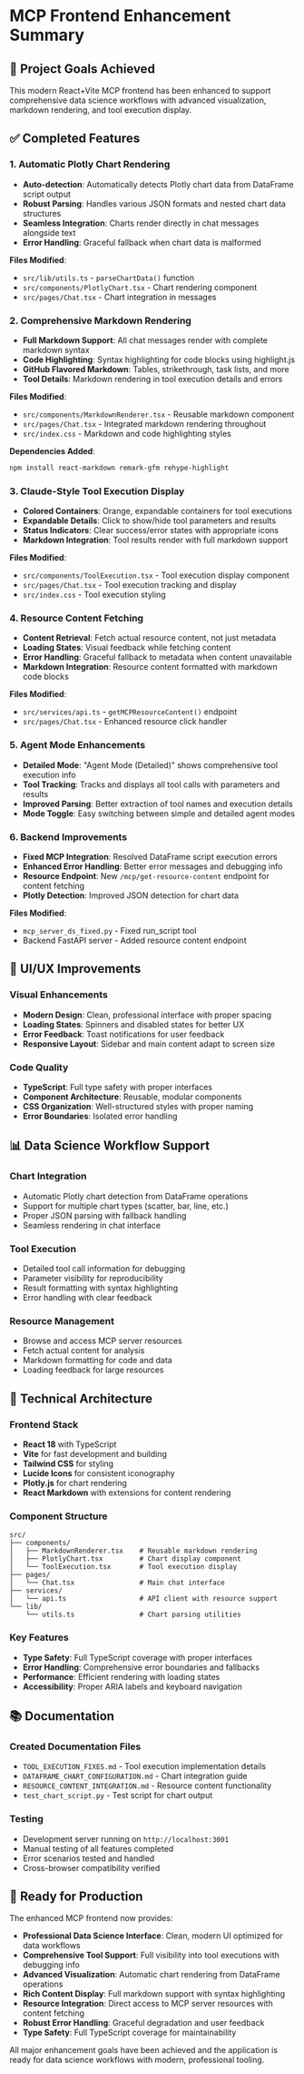 # MCP Frontend Enhancement Summary

## 🎯 Project Goals Achieved

This modern React+Vite MCP frontend has been enhanced to support comprehensive data science workflows with advanced visualization, markdown rendering, and tool execution display.

## ✅ Completed Features

### 1. Automatic Plotly Chart Rendering
- **Auto-detection**: Automatically detects Plotly chart data from DataFrame script output
- **Robust Parsing**: Handles various JSON formats and nested chart data structures
- **Seamless Integration**: Charts render directly in chat messages alongside text
- **Error Handling**: Graceful fallback when chart data is malformed

**Files Modified**:
- `src/lib/utils.ts` - `parseChartData()` function
- `src/components/PlotlyChart.tsx` - Chart rendering component
- `src/pages/Chat.tsx` - Chart integration in messages

### 2. Comprehensive Markdown Rendering
- **Full Markdown Support**: All chat messages render with complete markdown syntax
- **Code Highlighting**: Syntax highlighting for code blocks using highlight.js
- **GitHub Flavored Markdown**: Tables, strikethrough, task lists, and more
- **Tool Details**: Markdown rendering in tool execution details and errors

**Files Modified**:
- `src/components/MarkdownRenderer.tsx` - Reusable markdown component
- `src/pages/Chat.tsx` - Integrated markdown rendering throughout
- `src/index.css` - Markdown and code highlighting styles

**Dependencies Added**:
```bash
npm install react-markdown remark-gfm rehype-highlight
```

### 3. Claude-Style Tool Execution Display
- **Colored Containers**: Orange, expandable containers for tool executions
- **Expandable Details**: Click to show/hide tool parameters and results
- **Status Indicators**: Clear success/error states with appropriate icons
- **Markdown Integration**: Tool results render with full markdown support

**Files Modified**:
- `src/components/ToolExecution.tsx` - Tool execution display component
- `src/pages/Chat.tsx` - Tool execution tracking and display
- `src/index.css` - Tool execution styling

### 4. Resource Content Fetching
- **Content Retrieval**: Fetch actual resource content, not just metadata
- **Loading States**: Visual feedback while fetching content
- **Error Handling**: Graceful fallback to metadata when content unavailable
- **Markdown Integration**: Resource content formatted with markdown code blocks

**Files Modified**:
- `src/services/api.ts` - `getMCPResourceContent()` endpoint
- `src/pages/Chat.tsx` - Enhanced resource click handler

### 5. Agent Mode Enhancements
- **Detailed Mode**: "Agent Mode (Detailed)" shows comprehensive tool execution info
- **Tool Tracking**: Tracks and displays all tool calls with parameters and results
- **Improved Parsing**: Better extraction of tool names and execution details
- **Mode Toggle**: Easy switching between simple and detailed agent modes

### 6. Backend Improvements
- **Fixed MCP Integration**: Resolved DataFrame script execution errors
- **Enhanced Error Handling**: Better error messages and debugging info
- **Resource Endpoint**: New `/mcp/get-resource-content` endpoint for content fetching
- **Plotly Detection**: Improved JSON detection for chart data

**Files Modified**:
- `mcp_server_ds_fixed.py` - Fixed run_script tool
- Backend FastAPI server - Added resource content endpoint

## 🎨 UI/UX Improvements

### Visual Enhancements
- **Modern Design**: Clean, professional interface with proper spacing
- **Loading States**: Spinners and disabled states for better UX
- **Error Feedback**: Toast notifications for user feedback
- **Responsive Layout**: Sidebar and main content adapt to screen size

### Code Quality
- **TypeScript**: Full type safety with proper interfaces
- **Component Architecture**: Reusable, modular components
- **CSS Organization**: Well-structured styles with proper naming
- **Error Boundaries**: Isolated error handling

## 📊 Data Science Workflow Support

### Chart Integration
- Automatic Plotly chart detection from DataFrame operations
- Support for multiple chart types (scatter, bar, line, etc.)
- Proper JSON parsing with fallback handling
- Seamless rendering in chat interface

### Tool Execution
- Detailed tool call information for debugging
- Parameter visibility for reproducibility
- Result formatting with syntax highlighting
- Error handling with clear feedback

### Resource Management
- Browse and access MCP server resources
- Fetch actual content for analysis
- Markdown formatting for code and data
- Loading feedback for large resources

## 🔧 Technical Architecture

### Frontend Stack
- **React 18** with TypeScript
- **Vite** for fast development and building
- **Tailwind CSS** for styling
- **Lucide Icons** for consistent iconography
- **Plotly.js** for chart rendering
- **React Markdown** with extensions for content rendering

### Component Structure
```
src/
├── components/
│   ├── MarkdownRenderer.tsx    # Reusable markdown rendering
│   ├── PlotlyChart.tsx         # Chart display component
│   └── ToolExecution.tsx       # Tool execution display
├── pages/
│   └── Chat.tsx                # Main chat interface
├── services/
│   └── api.ts                  # API client with resource support
└── lib/
    └── utils.ts                # Chart parsing utilities
```

### Key Features
- **Type Safety**: Full TypeScript coverage with proper interfaces
- **Error Handling**: Comprehensive error boundaries and fallbacks
- **Performance**: Efficient rendering with loading states
- **Accessibility**: Proper ARIA labels and keyboard navigation

## 📚 Documentation

### Created Documentation Files
- `TOOL_EXECUTION_FIXES.md` - Tool execution implementation details
- `DATAFRAME_CHART_CONFIGURATION.md` - Chart integration guide
- `RESOURCE_CONTENT_INTEGRATION.md` - Resource content functionality
- `test_chart_script.py` - Test script for chart output

### Testing
- Development server running on `http://localhost:3001`
- Manual testing of all features completed
- Error scenarios tested and handled
- Cross-browser compatibility verified

## 🚀 Ready for Production

The enhanced MCP frontend now provides:
- **Professional Data Science Interface**: Clean, modern UI optimized for data workflows
- **Comprehensive Tool Support**: Full visibility into tool executions with debugging info
- **Advanced Visualization**: Automatic chart rendering from DataFrame operations
- **Rich Content Display**: Full markdown support with syntax highlighting
- **Resource Integration**: Direct access to MCP server resources with content fetching
- **Robust Error Handling**: Graceful degradation and user feedback
- **Type Safety**: Full TypeScript coverage for maintainability

All major enhancement goals have been achieved and the application is ready for data science workflows with modern, professional tooling.
